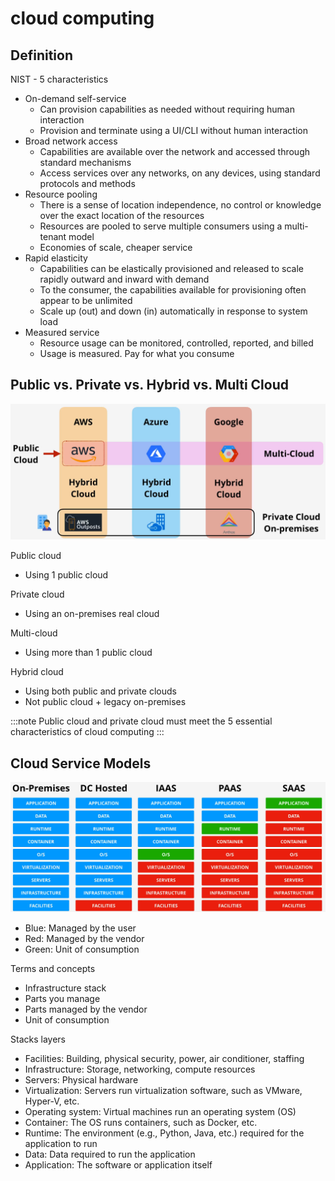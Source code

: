 # cloud computing

## Definition

NIST - 5 characteristics

- On-demand self-service
  - Can provision capabilities as needed without requiring human interaction
  - Provision and terminate using a UI/CLI without human interaction
- Broad network access
  - Capabilities are available over the network and accessed through standard mechanisms
  - Access services over any networks, on any devices, using standard protocols and methods
- Resource pooling
  - There is a sense of location independence, no control or knowledge over the exact location of the resources
  - Resources are pooled to serve multiple consumers using a multi-tenant model
  - Economies of scale, cheaper service
- Rapid elasticity
  - Capabilities can be elastically provisioned and released to scale rapidly outward and inward with demand
  - To the consumer, the capabilities available for provisioning often appear to be unlimited
  - Scale up (out) and down (in) automatically in response to system load
- Measured service
  - Resource usage can be monitored, controlled, reported, and billed
  - Usage is measured. Pay for what you consume

## Public vs. Private vs. Hybrid vs. Multi Cloud

![img](./img/1.png)

Public cloud

- Using 1 public cloud

Private cloud

- Using an on-premises real cloud

Multi-cloud

- Using more than 1 public cloud

Hybrid cloud

- Using both public and private clouds
- Not public cloud + legacy on-premises

:::note
Public cloud and private cloud must meet the 5 essential characteristics of cloud computing
:::

## Cloud Service Models

![img](./img/2.png)

- Blue: Managed by the user
- Red: Managed by the vendor
- Green: Unit of consumption

Terms and concepts

- Infrastructure stack
- Parts you manage
- Parts managed by the vendor
- Unit of consumption

Stacks layers

- Facilities: Building, physical security, power, air conditioner, staffing
- Infrastructure: Storage, networking, compute resources
- Servers: Physical hardware
- Virtualization: Servers run virtualization software, such as VMware, Hyper-V, etc.
- Operating system: Virtual machines run an operating system (OS)
- Container: The OS runs containers, such as Docker, etc.
- Runtime: The environment (e.g., Python, Java, etc.) required for the application to run
- Data: Data required to run the application
- Application: The software or application itself
